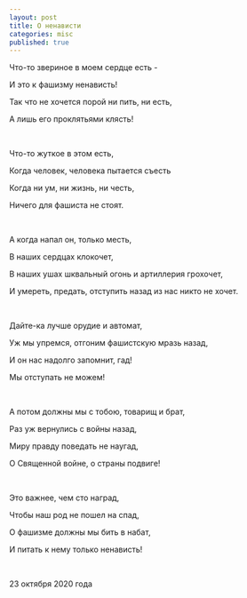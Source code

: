 ```yaml
---
layout: post
title: О ненависти
categories: misc
published: true
---
```

Что-то звериное в моем сердце есть - 

И это к фашизму ненависть!

Так что не хочется порой ни пить, ни есть,

А лишь его проклятьями клясть!


<br>

Что-то жуткое в этом есть,

Когда человек, человека пытается съесть

Когда ни ум, ни жизнь, ни честь,

Ничего для фашиста не стоят.


<p>&nbsp;</p>


А когда напал он, только месть,

В наших сердцах клокочет,

В наших ушах шквальный огонь и артиллерия грохочет,

И умереть, предать, отступить назад из нас никто не хочет.

<br>


Дайте-ка лучше орудие и автомат,

Уж мы упремся, отгоним фашистскую мразь назад,

И он нас надолго запомнит, гад!

Мы отступать не можем!

<br>

А потом должны мы с тобою, товарищ и брат,

Раз уж вернулись с войны назад,

Миру правду поведать не наугад,

О Священной войне, о страны подвиге!

<br>

Это важнее, чем сто наград,

Чтобы наш род не пошел на спад,

О фашизме должны мы бить в набат,

И питать к нему только ненависть!

<br>

23 октября 2020 года